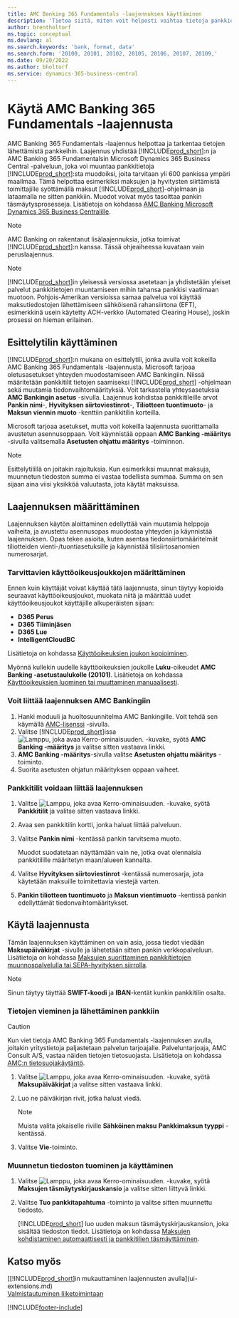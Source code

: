 ```yaml
---
title: AMC Banking 365 Fundamentals -laajennuksen käyttäminen
description: 'Tietoa siitä, miten voit helposti vaihtaa tietoja pankkiesi kanssa muuttamalla tietoja niiden edellyttämään muotoon.'
author: brentholtorf
ms.topic: conceptual
ms.devlang: al
ms.search.keywords: 'bank, format, data'
ms.search.form: '20100, 20101, 20102, 20105, 20106, 20107, 20109,'
ms.date: 09/20/2022
ms.author: bholtorf
ms.service: dynamics-365-business-central
---
```


# Käytä AMC Banking 365 Fundamentals -laajennusta

AMC Banking 365 Fundamentals -laajennus helpottaa ja tarkentaa tietojen lähettämistä pankkeihin. Laajennus yhdistää [!INCLUDE[prod_short](includes/prod_short.md)]:n ja AMC Banking 365 Fundamentalsin Microsoft Dynamics 365 Business Central -palveluun, joka voi muuntaa pankkitietoja [!INCLUDE[prod_short](includes/prod_short.md)]:sta muodoiksi, joita tarvitaan yli 600 pankissa ympäri maailmaa. Tämä helpottaa esimerkiksi maksujen ja hyvitysten siirtämistä toimittajille syöttämällä maksut [!INCLUDE[prod_short](includes/prod_short.md)]-ohjelmaan ja lataamalla ne sitten pankkiin. Muodot voivat myös tasoittaa pankin täsmäytysprosesseja. Lisätietoja on kohdassa [AMC Banking Microsoft Dynamics 365 Business Centralille](https://www.amcbanking.com/bc-fundamentals/).

> [!NOTE]
> AMC Banking on rakentanut lisälaajennuksia, jotka toimivat [!INCLUDE[prod_short](includes/prod_short.md)]:n kanssa. Tässä ohjeaiheessa kuvataan vain peruslaajennus.

> [!NOTE]
> [!INCLUDE[prod_short](includes/prod_short.md)]in yleisessä versiossa asetetaan ja yhdistetään yleiset palvelut pankkitietojen muuntamiseen mihin tahansa pankkisi vaatimaan muotoon. Pohjois-Amerikan versioissa samaa palvelua voi käyttää maksutiedostojen lähettämiseen sähköisenä rahansiirtona (EFT), esimerkkinä usein käytetty ACH-verkko (Automated Clearing House), joskin prosessi on hieman erilainen.

## Esittelytilin käyttäminen

[!INCLUDE[prod_short](includes/prod_short.md)]:n mukana on esittelytili, jonka avulla voit kokeilla AMC Banking 365 Fundamentals -laajennusta. Microsoft tarjoaa oletusasetukset yhteyden muodostamiseen AMC Bankingiin. Niissä määritetään pankkitilit tietojen saamiseksi [!INCLUDE[prod_short](includes/prod_short.md)] -ohjelmaan sekä muutamia tiedonvaihtomäärityksiä. Voit tarkastella yhteysasetuksia **AMC Bankingin asetus** -sivulla. Laajennus kohdistaa pankkitileille arvot **Pankin nimi**-, **Hyvityksen siirtoviestinrot**-, **Tiliotteen tuontimuoto**- ja **Maksun viennin muoto** -kenttiin pankkitilin korteilla.

Microsoft tarjoaa asetukset, mutta voit kokeilla laajennusta suorittamalla avustetun asennusoppaan. Voit käynnistää oppaan **AMC Banking -määritys** -sivulla valitsemalla **Asetusten ohjattu määritys** -toiminnon.

> [!NOTE]
> Esittelytilillä on joitakin rajoituksia. Kun esimerkiksi muunnat maksuja, muunnetun tiedoston summa ei vastaa todellista summaa. Summa on sen sijaan aina viisi yksikköä valuutasta, jota käytät maksuissa.  

## Laajennuksen määrittäminen

Laajennuksen käytön aloittaminen edellyttää vain muutamia helppoja vaiheita, ja avustettu asennusopas muodostaa yhteyden ja käynnistää laajennuksen. Opas tekee asioita, kuten asentaa tiedonsiirtomääritelmät tiliotteiden vienti-/tuontiasetuksille ja käynnistää tilisiirtosanomien numerosarjat.  

### Tarvittavien käyttöoikeusjoukkojen määrittäminen

Ennen kuin käyttäjät voivat käyttää tätä laajennusta, sinun täytyy kopioida seuraavat käyttöoikeusjoukot, muokata niitä ja määrittää uudet käyttöoikeusjoukot käyttäjille alkuperäisten sijaan:

* **D365 Perus**
* **D365 Tiiminjäsen**
* **D365 Lue**
* **IntelligentCloudBC**

Lisätietoja on kohdassa [Käyttöoikeuksien joukon kopioiminen](ui-define-granular-permissions.md#to-copy-a-permission-set).

Myönnä kullekin uudelle käyttöoikeuksien joukolle **Luku**-oikeudet **AMC Banking -asetustaulukolle (20101)**. Lisätietoja on kohdassa [Käyttöoikeuksien luominen tai muuttaminen manuaalisesti](ui-define-granular-permissions.md#to-create-a-permission-set).

### Voit liittää laajennuksen AMC Bankingiin

1. Hanki moduuli ja huoltosuunnitelma AMC Bankingille. Voit tehdä sen käymällä [AMC-lisenssi](https://license.amcbanking.com/register) -sivulla.
2. Valitse [!INCLUDE[prod_short](includes/prod_short.md)]issa ![Lamppu, joka avaa Kerro-ominaisuuden.](media/ui-search/search_small.png "Kerro, mitä haluat tehdä") -kuvake, syötä **AMC Banking -määritys** ja valitse sitten vastaava linkki.  
3. **AMC Banking -määritys**-sivulla valitse **Asetusten ohjattu määritys** -toiminto.
4. Suorita asetusten ohjatun määrityksen oppaan vaiheet.

### Pankkitilit voidaan liittää laajennuksen

1. Valitse ![Lamppu, joka avaa Kerro-ominaisuuden.](media/ui-search/search_small.png "Kerro, mitä haluat tehdä") -kuvake, syötä **Pankkitilit** ja valitse sitten vastaava linkki.
2. Avaa sen pankkitilin kortti, jonka haluat liittää palveluun.
3. Valitse **Pankin nimi** -kentässä pankin tarvitsema muoto.  

   Muodot suodatetaan näyttämään vain ne, jotka ovat olennaisia pankkitilille määritetyn maan/alueen kannalta.
4. Valitse **Hyvityksen siirtoviestinrot** -kentässä numerosarja, jota käytetään maksuille toimitettavia viestejä varten.
5. **Pankin tiliotteen tuontimuoto** ja **Maksun vientimuoto** -kentissä pankin edellyttämät tiedonvaihtomääritykset.

## Käytä laajennusta

Tämän laajennuksen käyttäminen on vain asia, jossa tiedot viedään **Maksupäiväkirjat** -sivulle ja lähetetään sitten pankin verkkopalveluun. Lisätietoja on kohdassa [Maksujen suorittaminen pankkitietojen muunnospalvelulla tai SEPA-hyvityksen siirrolla](finance-make-payments-with-bank-data-conversion-service-or-sepa-credit-transfer.md).

> [!NOTE]
> Sinun täytyy täyttää **SWIFT-koodi** ja **IBAN**-kentät kunkin pankkitilin osalta.

### Tietojen vieminen ja lähettäminen pankkiin

> [!CAUTION]  
> Kun viet tietoja AMC Banking 365 Fundamentals -laajennuksen avulla, joitakin yritystietoja paljastetaan palvelun tarjoajalle. Palveluntarjoaja, AMC Consult A/S, vastaa näiden tietojen tietosuojasta. Lisätietoja on kohdassa [AMC:n tietosuojakäytäntö](https://go.microsoft.com/fwlink/?LinkId=510158).

1. Valitse ![Lamppu, joka avaa Kerro-ominaisuuden.](media/ui-search/search_small.png "Kerro, mitä haluat tehdä") -kuvake, syötä **Maksupäiväkirjat** ja valitse sitten vastaava linkki.
2. Luo ne päiväkirjan rivit, jotka haluat viedä.  

   > [!NOTE]
   > Muista valita jokaiselle riville **Sähköinen maksu** **Pankkimaksun tyyppi** -kentässä.
3. Valitse **Vie**-toiminto.

### Muunnetun tiedoston tuominen ja käyttäminen

1. Valitse ![Lamppu, joka avaa Kerro-ominaisuuden.](media/ui-search/search_small.png "Kerro, mitä haluat tehdä") -kuvake, syötä **Maksujen täsmäytyskirjauskansio** ja valitse sitten liittyvä linkki.
2. Valitse **Tuo pankkitapahtuma** -toiminto ja valitse sitten muunnettu tiedosto.  

   [!INCLUDE[prod_short](includes/prod_short.md)] luo uuden maksun täsmäytyskirjauskansion, joka sisältää tiedoston tiedot. Lisätietoja on kohdassa [Maksujen kohdistaminen automaattisesti ja pankkitilien täsmäyttäminen](receivables-apply-payments-auto-reconcile-bank-accounts.md).

## Katso myös

[[!INCLUDE[prod_short](includes/prod_short.md)]in mukauttaminen laajennusten avulla](ui-extensions.md)  
[Valmistautuminen liiketoimintaan](ui-get-ready-business.md)  

[!INCLUDE[footer-include](includes/footer-banner.md)]
